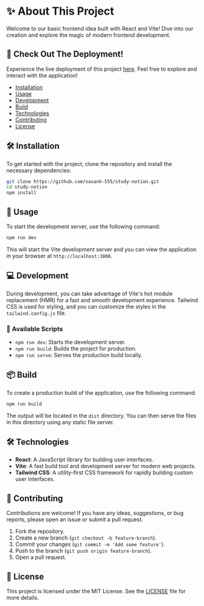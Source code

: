 # ✨ About This Project

Welcome to our basic frontend idea built with React and Vite! Dive into our creation and explore the magic of modern frontend development.

## 🚀 Check Out The Deployment!

Experience the live deployment of this project [here](https://study-notion-two-navy.vercel.app). Feel free to explore and interact with the application!

- [Installation](#installation)
- [Usage](#usage)
- [Development](#development)
- [Build](#build)
- [Technologies](#technologies)
- [Contributing](#contributing)
- [License](#license)

## 🛠 Installation

To get started with the project, clone the repository and install the necessary dependencies:

```bash
git clone https://github.com/sasank-555/study-notion.git
cd study-notion
npm install
```

## 🚀 Usage

To start the development server, use the following command:

```bash
npm run dev
```

This will start the Vite development server and you can view the application in your browser at `http://localhost:3000`.

## 💻 Development

During development, you can take advantage of Vite's hot module replacement (HMR) for a fast and smooth development experience. Tailwind CSS is used for styling, and you can customize the styles in the `tailwind.config.js` file.

### 📜 Available Scripts

- `npm run dev`: Starts the development server.
- `npm run build`: Builds the project for production.
- `npm run serve`: Serves the production build locally.

## 📦 Build

To create a production build of the application, use the following command:

```bash
npm run build
```

The output will be located in the `dist` directory. You can then serve the files in this directory using any static file server.

## 🛠 Technologies

- **React**: A JavaScript library for building user interfaces.
- **Vite**: A fast build tool and development server for modern web projects.
- **Tailwind CSS**: A utility-first CSS framework for rapidly building custom user interfaces.

## 🤝 Contributing

Contributions are welcome! If you have any ideas, suggestions, or bug reports, please open an issue or submit a pull request.

1. Fork the repository.
2. Create a new branch (`git checkout -b feature-branch`).
3. Commit your changes (`git commit -m 'Add some feature'`).
4. Push to the branch (`git push origin feature-branch`).
5. Open a pull request.

## 📄 License

This project is licensed under the MIT License. See the [LICENSE](LICENSE) file for more details.
